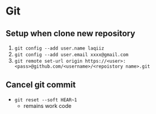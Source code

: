 # Git

## Setup when clone new repository

1. `git config --add user.name laqiiz`
2. `git config --add user.email xxxx@gmail.com`
3. `git remote set-url origin https://<user>:<pass>@github.com/<username>/<repoistory name>.git`


## Cancel git commit

* `git reset --soft HEAR~1`
  * remains work code


